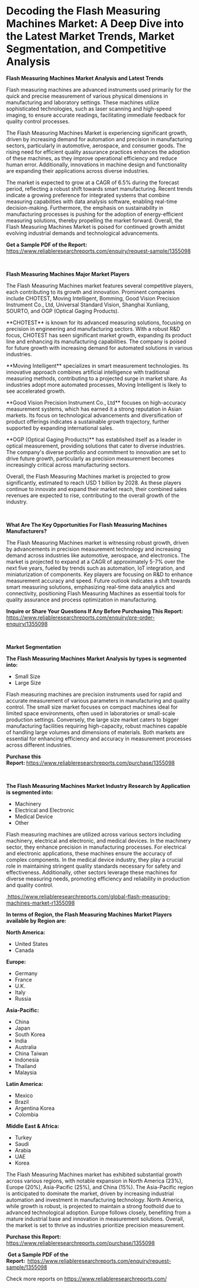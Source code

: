 <p><h1>Decoding the Flash Measuring Machines Market: A Deep Dive into the Latest Market Trends, Market Segmentation, and Competitive Analysis</h1></p><p><strong>Flash Measuring Machines Market Analysis and Latest Trends</strong></p>
<p><p>Flash measuring machines are advanced instruments used primarily for the quick and precise measurement of various physical dimensions in manufacturing and laboratory settings. These machines utilize sophisticated technologies, such as laser scanning and high-speed imaging, to ensure accurate readings, facilitating immediate feedback for quality control processes. </p><p>The Flash Measuring Machines Market is experiencing significant growth, driven by increasing demand for automation and precision in manufacturing sectors, particularly in automotive, aerospace, and consumer goods. The rising need for efficient quality assurance practices enhances the adoption of these machines, as they improve operational efficiency and reduce human error. Additionally, innovations in machine design and functionality are expanding their applications across diverse industries.</p><p>The market is expected to grow at a CAGR of 6.5% during the forecast period, reflecting a robust shift towards smart manufacturing. Recent trends indicate a growing preference for integrated systems that combine measuring capabilities with data analysis software, enabling real-time decision-making. Furthermore, the emphasis on sustainability in manufacturing processes is pushing for the adoption of energy-efficient measuring solutions, thereby propelling the market forward. Overall, the Flash Measuring Machines Market is poised for continued growth amidst evolving industrial demands and technological advancements.</p></p>
<p><strong>Get a Sample PDF of the Report:&nbsp;</strong> <a href="https://www.reliableresearchreports.com/enquiry/request-sample/1355098?utm_campaign=2296&utm_medium=2&utm_source=Github&utm_content=ia&utm_term=28022025&utm_id=flash-measuring-machines">https://www.reliableresearchreports.com/enquiry/request-sample/1355098</a></p>
<p>&nbsp;</p>
<p><strong>Flash Measuring Machines Major Market Players</strong></p>
<p><p>The Flash Measuring Machines market features several competitive players, each contributing to its growth and innovation. Prominent companies include CHOTEST, Moving Intelligent, Bomming, Good Vision Precision Instrument Co., Ltd, Universal Standard Vision, Shanghai Xunliang, SOURTO, and OGP (Optical Gaging Products).</p><p>**CHOTEST** is known for its advanced measuring solutions, focusing on precision in engineering and manufacturing sectors. With a robust R&D focus, CHOTEST has seen significant market growth, expanding its product line and enhancing its manufacturing capabilities. The company is poised for future growth with increasing demand for automated solutions in various industries.</p><p>**Moving Intelligent** specializes in smart measurement technologies. Its innovative approach combines artificial intelligence with traditional measuring methods, contributing to a projected surge in market share. As industries adopt more automated processes, Moving Intelligent is likely to see accelerated growth.</p><p>**Good Vision Precision Instrument Co., Ltd** focuses on high-accuracy measurement systems, which has earned it a strong reputation in Asian markets. Its focus on technological advancements and diversification of product offerings indicates a sustainable growth trajectory, further supported by expanding international sales.</p><p>**OGP (Optical Gaging Products)** has established itself as a leader in optical measurement, providing solutions that cater to diverse industries. The company's diverse portfolio and commitment to innovation are set to drive future growth, particularly as precision measurement becomes increasingly critical across manufacturing sectors.</p><p>Overall, the Flash Measuring Machines market is projected to grow significantly, estimated to reach USD 1 billion by 2028. As these players continue to innovate and expand their market reach, their combined sales revenues are expected to rise, contributing to the overall growth of the industry.</p></p>
<p>&nbsp;</p>
<p><strong>What Are The Key Opportunities For Flash Measuring Machines Manufacturers?</strong></p>
<p><p>The Flash Measuring Machines market is witnessing robust growth, driven by advancements in precision measurement technology and increasing demand across industries like automotive, aerospace, and electronics. The market is projected to expand at a CAGR of approximately 5-7% over the next five years, fueled by trends such as automation, IoT integration, and miniaturization of components. Key players are focusing on R&D to enhance measurement accuracy and speed. Future outlook indicates a shift towards smart measuring solutions, emphasizing real-time data analytics and connectivity, positioning Flash Measuring Machines as essential tools for quality assurance and process optimization in manufacturing.</p></p>
<p><strong>Inquire or Share Your Questions If Any Before Purchasing This Report:</strong> <a href="https://www.reliableresearchreports.com/enquiry/pre-order-enquiry/1355098?utm_campaign=2296&utm_medium=2&utm_source=Github&utm_content=ia&utm_term=28022025&utm_id=flash-measuring-machines">https://www.reliableresearchreports.com/enquiry/pre-order-enquiry/1355098</a></p>
<p>&nbsp;</p>
<p><strong>Market Segmentation</strong></p>
<p><strong>The Flash Measuring Machines Market Analysis by types is segmented into:</strong></p>
<p><ul><li>Small Size</li><li>Large Size</li></ul></p>
<p><p>Flash measuring machines are precision instruments used for rapid and accurate measurement of various parameters in manufacturing and quality control. The small size market focuses on compact machines ideal for limited space environments, often used in laboratories or small-scale production settings. Conversely, the large size market caters to bigger manufacturing facilities requiring high-capacity, robust machines capable of handling large volumes and dimensions of materials. Both markets are essential for enhancing efficiency and accuracy in measurement processes across different industries.</p></p>
<p><strong>Purchase this Report:&nbsp;</strong><a href="https://www.reliableresearchreports.com/purchase/1355098?utm_campaign=2296&utm_medium=2&utm_source=Github&utm_content=ia&utm_term=28022025&utm_id=flash-measuring-machines">https://www.reliableresearchreports.com/purchase/1355098</a></p>
<p>&nbsp;</p>
<p><strong>The Flash Measuring Machines Market Industry Research by Application is segmented into:</strong></p>
<p><ul><li>Machinery</li><li>Electrical and Electronic</li><li>Medical Device</li><li>Other</li></ul></p>
<p><p>Flash measuring machines are utilized across various sectors including machinery, electrical and electronic, and medical devices. In the machinery sector, they enhance precision in manufacturing processes. For electrical and electronic applications, these machines ensure the accuracy of complex components. In the medical device industry, they play a crucial role in maintaining stringent quality standards necessary for safety and effectiveness. Additionally, other sectors leverage these machines for diverse measuring needs, promoting efficiency and reliability in production and quality control.</p></p>
<p><a href="https://www.reliableresearchreports.com/global-flash-measuring-machines-market-r1355098?utm_campaign=2296&utm_medium=2&utm_source=Github&utm_content=ia&utm_term=28022025&utm_id=flash-measuring-machines">&nbsp;https://www.reliableresearchreports.com/global-flash-measuring-machines-market-r1355098</a></p>
<p><strong>In terms of Region, the Flash Measuring Machines Market Players available by Region are:</strong></p>
<p>
    <p> <strong> North America: </strong>
        <ul>
            <li>United States</li>
            <li>Canada</li>
        </ul>
        </p> 
    <p> <strong> Europe: </strong>
        <ul>
            <li>Germany</li>
            <li>France</li>
            <li>U.K.</li>
            <li>Italy</li>
            <li>Russia</li>
        </ul>
        </p> 
    <p> <strong> Asia-Pacific: </strong>
        <ul>
            <li>China</li>
            <li>Japan</li>
            <li>South Korea</li>
            <li>India</li>
            <li>Australia</li>
            <li>China Taiwan</li>
            <li>Indonesia</li>
            <li>Thailand</li>
            <li>Malaysia</li>
        </ul>
        </p> 
    <p> <strong> Latin America: </strong>
        <ul>
            <li>Mexico</li>
            <li>Brazil</li>
            <li>Argentina Korea</li>
            <li>Colombia</li>
        </ul>
        </p> 
    <p> <strong> Middle East & Africa: </strong>
        <ul>
            <li>Turkey</li>
            <li>Saudi</li>
            <li>Arabia</li>
            <li>UAE</li>
            <li>Korea</li>
        </ul>
    </p>
    </p>
<p><p>The Flash Measuring Machines market has exhibited substantial growth across various regions, with notable expansion in North America (23%), Europe (20%), Asia-Pacific (25%), and China (15%). The Asia-Pacific region is anticipated to dominate the market, driven by increasing industrial automation and investment in manufacturing technology. North America, while growth is robust, is projected to maintain a strong foothold due to advanced technological adoption. Europe follows closely, benefiting from a mature industrial base and innovation in measurement solutions. Overall, the market is set to thrive as industries prioritize precision measurement.</p></p>
<p><strong>Purchase this Report: </strong><a href="https://www.reliableresearchreports.com/purchase/1355098?utm_campaign=2296&utm_medium=2&utm_source=Github&utm_content=ia&utm_term=28022025&utm_id=flash-measuring-machines">https://www.reliableresearchreports.com/purchase/1355098</a></p>
<p>&nbsp;<strong>Get a Sample PDF of the Report:&nbsp;&nbsp;</strong><a href="https://www.reliableresearchreports.com/enquiry/request-sample/1355098?utm_campaign=2296&utm_medium=2&utm_source=Github&utm_content=ia&utm_term=28022025&utm_id=flash-measuring-machines">https://www.reliableresearchreports.com/enquiry/request-sample/1355098</a></p>
<p><strong></strong></p>
<p>Check more reports on <a href="https://www.reliableresearchreports.com/?utm_campaign=2296&utm_medium=2&utm_source=Github&utm_content=ia&utm_term=28022025&utm_id=flash-measuring-machines">https://www.reliableresearchreports.com/</a></p>